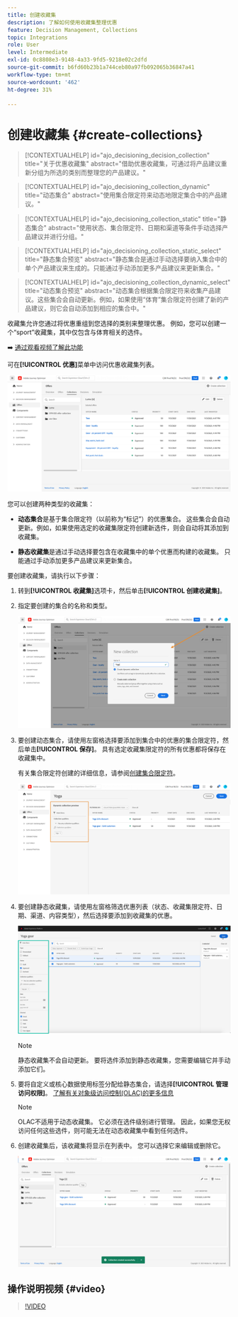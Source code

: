 ```yaml
---
title: 创建收藏集
description: 了解如何使用收藏集整理优惠
feature: Decision Management, Collections
topic: Integrations
role: User
level: Intermediate
exl-id: 0c8808e3-9148-4a33-9fd5-9218e02c2dfd
source-git-commit: b6fd60b23b1a744ceb80a97fb092065b36847a41
workflow-type: tm+mt
source-wordcount: '462'
ht-degree: 31%

---
```


# 创建收藏集 {#create-collections}

>[!CONTEXTUALHELP]
>id="ajo_decisioning_decision_collection"
>title="关于优惠收藏集"
>abstract="借助优惠收藏集，可通过将产品建议重新分组为所选的类别而整理您的产品建议。"

>[!CONTEXTUALHELP]
>id="ajo_decisioning_collection_dynamic"
>title="动态集合"
>abstract="使用集合限定符来动态地限定集合中的产品建议。"

>[!CONTEXTUALHELP]
>id="ajo_decisioning_collection_static"
>title="静态集合"
>abstract="使用状态、集合限定符、日期和渠道等条件手动选择产品建议并进行分组。"

>[!CONTEXTUALHELP]
>id="ajo_decisioning_collection_static_select"
>title="静态集合预览"
>abstract="静态集合是通过手动选择要纳入集合中的单个产品建议来生成的。只能通过手动添加更多产品建议来更新集合。"

>[!CONTEXTUALHELP]
>id="ajo_decisioning_collection_dynamic_select"
>title="动态集合预览"
>abstract="动态集合根据集合限定符来收集产品建议。这些集合会自动更新。例如，如果使用“体育”集合限定符创建了新的产品建议，则它会自动添加到相应的集合中。"

收藏集允许您通过将优惠重组到您选择的类别来整理优惠。 例如，您可以创建一个“sport”收藏集，其中仅包含与体育相关的选件。

➡️ [通过观看视频了解此功能](#video)

可在&#x200B;**[!UICONTROL 优惠]**&#x200B;菜单中访问优惠收藏集列表。

![](../assets/collections_list.png)

您可以创建两种类型的收藏集：

* **动态集合**&#x200B;是基于集合限定符（以前称为“标记”）的优惠集合。 这些集合会自动更新。例如，如果使用选定的收藏集限定符创建新选件，则会自动将其添加到收藏集。

* **静态收藏集**&#x200B;是通过手动选择要包含在收藏集中的单个优惠而构建的收藏集。 只能通过手动添加更多产品建议来更新集合。

要创建收藏集，请执行以下步骤：

1. 转到&#x200B;**[!UICONTROL 收藏集]**&#x200B;选项卡，然后单击&#x200B;**[!UICONTROL 创建收藏集]**。

1. 指定要创建的集合的名称和类型。

   ![](../assets/collection_create.png)

1. 要创建动态集合，请使用左窗格选择要添加到集合中的优惠的集合限定符，然后单击&#x200B;**[!UICONTROL 保存]**。 具有选定收藏集限定符的所有优惠都将保存在收藏集中。

   有关集合限定符创建的详细信息，请参阅[创建集合限定符](../offer-library/creating-tags.md)。

   ![](../assets/dynamic_collection.png)

1. 要创建静态收藏集，请使用左窗格筛选优惠列表（状态、收藏集限定符、日期、渠道、内容类型），然后选择要添加到收藏集的优惠。

   ![](../assets/static_collection.png)

   >[!NOTE]
   >
   >静态收藏集不会自动更新。 要将选件添加到静态收藏集，您需要编辑它并手动添加它们。

1. 要将自定义或核心数据使用标签分配给静态集合，请选择&#x200B;**[!UICONTROL 管理访问权限]**。 [了解有关对象级访问控制(OLAC)的更多信息](../../administration/object-based-access.md)

   >[!NOTE]
   >
   >OLAC不适用于动态收藏集。 它必须在选件级别进行管理。 因此，如果您无权访问任何这些选件，则可能无法在动态收藏集中看到任何选件。

1. 创建收藏集后，该收藏集将显示在列表中。 您可以选择它来编辑或删除它。

   ![](../assets/collection_created.png)

## 操作说明视频 {#video}

>[!VIDEO](https://video.tv.adobe.com/v/346685?quality=12&captions=chi_hans)


